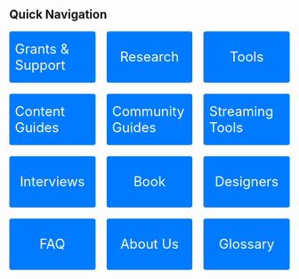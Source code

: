 ## Quick Navigation
<html lang="en">
<head>
    <meta charset="UTF-8">
    <meta name="viewport" content="width=device-width, initial-scale=1.0">
</head>
    <style>
        .link-grid {
            display: grid;
            grid-template-columns: repeat(3, 1fr);
            gap: 20px;
        }
        .link-grid a {
            display: flex;
            justify-content: center;
            align-items: center;
            height: 3em;
            background-color: #007BFF;
            color: #ffffff !important;
            text-decoration: none;
            padding: 10px;
            font-size: 24px;
            border-radius: 4px;
            text-wrap: wrap;
        }
        .link-grid a:focus {
            outline: 3px solid #ffbf00;
        }
    </style>
</head>
<body>
    <div class="link-grid">
        <a href="../../healthcare/README.md" aria-label="Grants & Support">Grants & Support</a>
        <a href="../../introduction/research.md" aria-label="Research">Research</a>
        <a href="../../tools/README.md" aria-label="Tools">Tools</a>
        <a href="../../content/README.md" aria-label="Content Guides">Content Guides</a>
        <a href="../../useandethics/README.md" aria-label="Community Guides">Community Guides</a>
        <a href="../../tools/syc/README.md" aria-label="Streaming Features and Tools">Streaming Tools</a>
        <a href="../../introduction/interviews/README.md" aria-label="Interviews">Interviews</a>
        <a href="README.md" aria-label="Accessible Book">Book</a>
        <a href="../../content/designs/README.md" aria-label="Designers">Designers</a>
        <a href="../../FAQ.md" aria-label="Streaming Features and Tools">FAQ</a>
        <a href="../../introduction/mission2.md" aria-label="About Us">About Us</a>
        <a href="../../GLOSSARY.md" aria-label="Glossary">Glossary</a>
    </div>
    </body>
</html>
